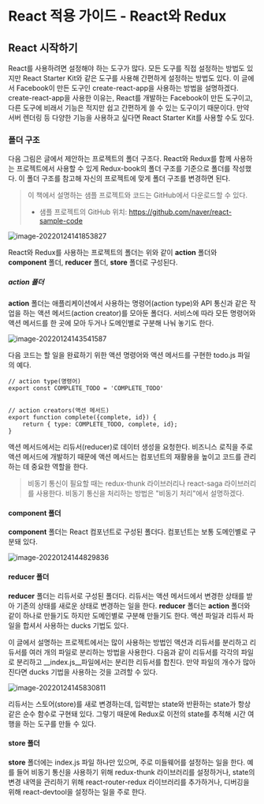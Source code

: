 # React 적용 가이드 - React와 Redux

## React 시작하기

React를 사용하려면 설정해야 하는 도구가 많다. 모든 도구를 직접 설정하는 방법도 있지만 React Starter Kit와 같은 도구를 사용해 간편하게 설정하는 방법도 있다. 이 글에서 Facebook이 만든 도구인 create-react-app을 사용하는 방법을 설명하겠다. create-react-app을 사용한 이유는, React를 개발하는 Facebook이 만든 도구이고, 다른 도구에 비래서 기능은 적지만 쉽고 간편하게 쓸 수 있는 도구이기 때문이다. 만약 서버 렌더링 등 다양한 기능을 사용하고 싶다면 React Starter Kit를 사용할 수도 있다.

### 폴더 구조

다음 그림은 글에서 제안하는 프로젝트의 폴더 구조다. React와 Redux를 함께 사용하는 프로젝트에서 사용할 수 있게 Redux-book의 폴더 구조를 기준으로 폴더를 작성했다. 이 폴더 구조를 참고해 자신의 프로젝트에 맞게 폴더 구조를 변경하면 된다.

> 이 책에서 설명하는 샘플 프로젝트와 코드는 GitHub에서 다운로드할 수 있다.
>
> - 샘플 프로젝트의 GitHub 위치: https://github.com/naver/react-sample-code

![image-20220124141853827](C:\Users\LeeYounWoo\AppData\Roaming\Typora\typora-user-images\image-20220124141853827.png)

React와 Redux를 사용하는 프로젝트의 폴더는 위와 같이 __action__ 폴더와 __component__ 폴더, __reducer__ 폴더, __store__ 폴더로 구성된다.

##### action 폴더

__action__ 폴더는 애플리케이션에서 사용하는 명령어(action type)와 API 통신과 같은 작업을 하는 액션 메서드(action creator)를 모아둔 폴더다. 서비스에 따라 모든 명령어와 액션 메서드를 한 곳에 모아 두거나 도메인별로 구분해 나눠 놓기도 한다.

![image-20220124143541587](C:\Users\LeeYounWoo\AppData\Roaming\Typora\typora-user-images\image-20220124143541587.png)

다음 코드는 할 일을 완료하기 위한 액션 명령어와 액션 메서드를 구현한 todo.js 파일의 예다.

```react
// action type(명령어)
export const COMPLETE_TODO = 'COMPLETE_TODO'


// action creators(액션 메서드)
export function complete({complete, id}) {  
    return { type: COMPLETE_TODO, complete, id};
}
```

액션 메서드에서는 리듀서(reducer)로 데이터 생성을 요청한다. 비즈니스 로직을 주로 액션 메서드에 개발하기 때문에 액션 메서드는 컴포넌트의 재활용을 높이고 코드를 관리하는 데 중요한 역할을 한다.

> 비동기 통신이 필요할 때는 redux-thunk 라이브러리나 react-saga 라이브러리를 사용한다. 비동기 통신을 처리하는 방법은 "비동기 처리"에서 설명하겠다.



#### component 폴더

__component__ 폴더는 React 컴포넌트로 구성된 폴더다. 컴포넌트는 보통 도메인별로 구분돼 있다.

![image-20220124144829836](C:\Users\LeeYounWoo\AppData\Roaming\Typora\typora-user-images\image-20220124144829836.png)



#### reducer 폴더

__reducer__ 폴더는 리듀서로 구성된 폴더다. 리듀서는 액션 메서드에서 변경한 상태를 받아 기존의 상태를 새로운 상태로 변경하는 일을 한다. __reducer__ 폴더는 __action__ 폴더와 같이 하나로 만들기도 하지만 도메인별로 구분해 만들기도 한다. 액션 파일과 리듀서 파일을 합셔서 사용하는 ducks 기법도 있다.

이 글에서 설명하는 프로젝트에서는 많이 사용하는 방법인 액션과 리듀서를 분리하고 리듀서를 여러 개의 파일로 분리하는 방법을 사용한다. 다음과 같이 리듀서를 각각의 파일로 분리하고 __index.js__파일에서는 분리한 리듀서를 합친다. 만약 파일의 개수가 많아진다면 ducks 기법을 사용하는 것을 고려할 수 있다.

![image-20220124145830811](C:\Users\LeeYounWoo\AppData\Roaming\Typora\typora-user-images\image-20220124145830811.png)

리듀서는 스토어(store)를 새로 변경하는데, 입력받는 state와 반환하는 state가 항상 같은 순수 함수로 구현돼 있다. 그렇기 때문에 Redux로 이전의 state를 추적해 시간 여행을 하는 도구를 만들 수 있다.



#### store 폴더

__store__ 폴더에는 index.js 파일 하나만 있으며, 주로 미들웨어를 설정하는 일을 한다. 예를 들어 비동기 통신을 사용하기 위해 redux-thunk 라이브러리를 설정하거나, state의 변경 내역을 관리하기 위해 react-router-redux 라이브러리를 추가하거나, 디버깅을 위해 react-devtool을 설정하는 일을 주로 한다.